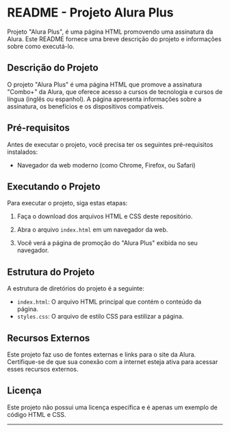 # README - Projeto Alura Plus

Projeto "Alura Plus", é uma página HTML promovendo uma assinatura da Alura. Este README fornece uma breve descrição do projeto e informações sobre como executá-lo.

## Descrição do Projeto

O projeto "Alura Plus" é uma página HTML que promove a assinatura "Combo+" da Alura, que oferece acesso a cursos de tecnologia e cursos de língua (inglês ou espanhol). A página apresenta informações sobre a assinatura, os benefícios e os dispositivos compatíveis.

## Pré-requisitos

Antes de executar o projeto, você precisa ter os seguintes pré-requisitos instalados:

- Navegador da web moderno (como Chrome, Firefox, ou Safari)

## Executando o Projeto

Para executar o projeto, siga estas etapas:

1. Faça o download dos arquivos HTML e CSS deste repositório.

2. Abra o arquivo `index.html` em um navegador da web.

3. Você verá a página de promoção do "Alura Plus" exibida no seu navegador.

## Estrutura do Projeto

A estrutura de diretórios do projeto é a seguinte:

- `index.html`: O arquivo HTML principal que contém o conteúdo da página.
- `styles.css`: O arquivo de estilo CSS para estilizar a página.

## Recursos Externos

Este projeto faz uso de fontes externas e links para o site da Alura. Certifique-se de que sua conexão com a internet esteja ativa para acessar esses recursos externos.

## Licença

Este projeto não possui uma licença específica e é apenas um exemplo de código HTML e CSS.

---
